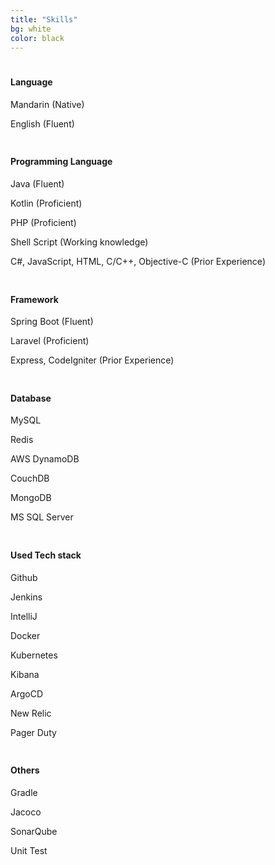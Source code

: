 ```yaml
---
title: "Skills"
bg: white
color: black
---
```


<div class="container"> 
  <div class="row">
    <div class="small column" style="padding-top: 1%; padding-bottom: 1%;">
      <h4 class="left"><strong>Language</strong></h4>
      <p>Mandarin (Native)</p>
      <p>English (Fluent)</p>
    </div>
    <div class="small column" style="padding-top: 1%; padding-bottom: 1%;">
      <h4 class="left"><strong>Programming Language</strong></h4>
      <p>Java (Fluent)</p>
      <p>Kotlin (Proficient)</p>
      <p>PHP (Proficient)</p>
      <p>Shell Script (Working knowledge)</p>
      <p>C#, JavaScript, HTML, C/C++, Objective-C (Prior Experience)</p>
    </div>
    <div class="small column" style="padding-top: 1%; padding-bottom: 1%;">
      <h4 class="left"><strong>Framework</strong></h4>
      <p>Spring Boot (Fluent)</p>
      <p>Laravel (Proficient)</p>
      <p>Express, CodeIgniter (Prior Experience)</p>
    </div>
  </div>
  <div class="row">
    <div class="small column" style="padding-top: 1%; padding-bottom: 1%;">
      <h4 class="left"><strong>Database</strong></h4>
      <p>MySQL</p>
      <p>Redis</p>
      <p>AWS DynamoDB</p>
      <p>CouchDB</p>
      <p>MongoDB</p>
      <p>MS SQL Server</p>
    </div>
    <div class="small column" style="padding-top: 1%; padding-bottom: 1%;">
      <h4 class="left"><strong>Used Tech stack</strong></h4>
      <p>Github</p>
      <p>Jenkins</p>
      <p>IntelliJ</p>
      <p>Docker</p>
      <p>Kubernetes</p>
      <p>Kibana</p>
      <p>ArgoCD</p>
      <p>New Relic</p>
      <p>Pager Duty</p>
    </div>
    <div class="small column" style="padding-top: 1%; padding-bottom: 1%;">
      <h4 class="left"><strong>Others</strong></h4>
      <p>Gradle</p>
      <p>Jacoco</p>
      <p>SonarQube</p>
      <p>Unit Test</p>
    </div>
  </div>
</div>

